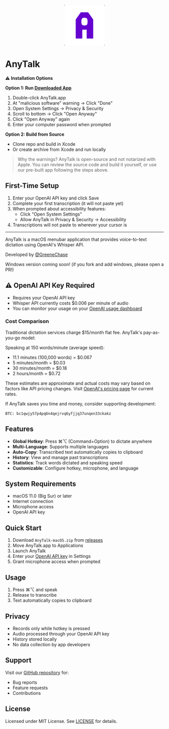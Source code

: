 <p align="center">
  <img src="assets/anytalk-logo.png" width="128" height="128" alt="AnyTalk Logo">
</p>

# AnyTalk

⚠️ **Installation Options**

**Option 1: Run [Downloaded App](https://github.com/imgreene/AnyTalk/releases/tag/v1.0.0)**
1. Double-click AnyTalk.app
2. At "malicious software" warning → Click "Done"
3. Open System Settings → Privacy & Security
4. Scroll to bottom → Click "Open Anyway"
5. Click "Open Anyway" again
6. Enter your computer password when prompted

**Option 2: Build from Source**
- Clone repo and build in Xcode
- Or create archive from Xcode and run locally

> Why the warnings? AnyTalk is open-source and not notarized with Apple. You can review the source code and build it yourself, or use our pre-built app following the steps above.

## First-Time Setup
1. Enter your OpenAI API key and click Save
2. Complete your first transcription (it will not paste yet)
3. When prompted about accessibility features:
   - Click "Open System Settings"
   - Allow AnyTalk in Privacy & Security → Accessibility
4. Transcriptions will not paste to wherever your cursor is

---

AnyTalk is a macOS menubar application that provides voice-to-text dictation using OpenAI's Whisper API.

Developed by [@GreeneChase](https://X.com/GreeneChase)

Windows version coming soon! (if you fork and add windows, please open a PR!)

## ⚠️ OpenAI API Key Required
- Requires your OpenAI API key
- Whisper API currently costs $0.006 per minute of audio
- You can monitor your usage on your [OpenAI usage dashboard](https://platform.openai.com/account/usage)

### Cost Comparison
Traditional dictation services charge $15/month flat fee. AnyTalk's pay-as-you-go model:

Speaking at 150 words/minute (average speed):
- 11.1 minutes (100,000 words) = $0.067
- 5 minutes/month = $0.03
- 30 minutes/month = $0.18
- 2 hours/month = $0.72

These estimates are approximate and actual costs may vary based on factors like API pricing changes. Visit [OpenAI's pricing page](https://platform.openai.com/docs/pricing) for current rates.

If AnyTalk saves you time and money, consider supporting development:
```btc
BTC: bc1qwjy57p4pq6n4qejrvq6yfjjq37unqen33ckakz
```

## Features
- **Global Hotkey**: Press ⌘⌥ (Command+Option) to dictate anywhere
- **Multi-Language**: Supports multiple languages
- **Auto-Copy**: Transcribed text automatically copies to clipboard
- **History**: View and manage past transcriptions
- **Statistics**: Track words dictated and speaking speed
- **Customizable**: Configure hotkey, microphone, and language

## System Requirements
- macOS 11.0 (Big Sur) or later
- Internet connection
- Microphone access
- OpenAI API key

## Quick Start
1. Download `AnyTalk-macOS.zip` from [releases](https://github.com/imgreene/AnyTalk/releases/tag/v1.0.0)
2. Move AnyTalk.app to Applications
3. Launch AnyTalk
4. Enter your [OpenAI API key](https://platform.openai.com/account/api-keys) in Settings
5. Grant microphone access when prompted

## Usage
1. Press ⌘⌥ and speak
2. Release to transcribe
3. Text automatically copies to clipboard

## Privacy
- Records only while hotkey is pressed
- Audio processed through your OpenAI API key
- History stored locally
- No data collection by app developers

## Support
Visit our [GitHub repository](https://github.com/imgreene/anytalk) for:
- Bug reports
- Feature requests
- Contributions

## License
Licensed under MIT License. See [LICENSE](LICENSE) for details.
